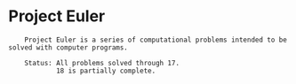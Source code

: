 # Project Euler

        Project Euler is a series of computational problems intended to be solved with computer programs.

        Status: All problems solved through 17.
                18 is partially complete.